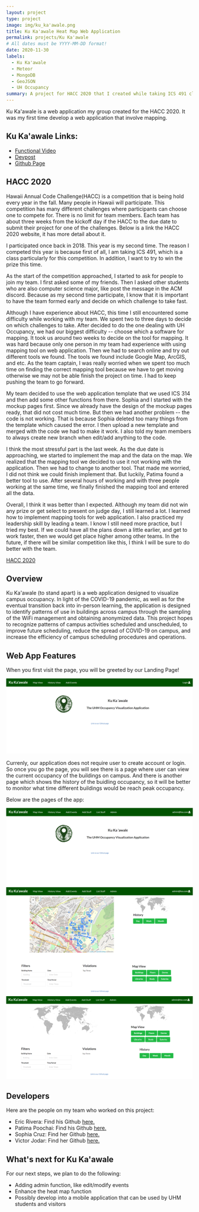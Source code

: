 ```yaml
---
layout: project
type: project
image: img/ku_ka'awale.png
title: Ku Ka'awale Heat Map Web Application
permalink: projects/Ku Ka'awale
# All dates must be YYYY-MM-DD format!
date: 2020-11-30
labels:
  - Ku Ka'awale
  - Meteor
  - MongoDB
  - GeoJSON
  - UH Occupancy
summary: A project for HACC 2020 that I created while taking ICS 491 class. My first Web App that involve mapping.
---
```


Ku Ka'awale is a web application my group created for the HACC 2020. It was my first time develop a web application that involve mapping. 

## Ku Ka'awale Links:
- [Functional Video](https://youtu.be/HfnLT0Au9QU)
- [Devpost](https://devpost.com/software/ku-ka-awale)
- [Github Page](https://github.com/HACC2020/StayAtHomeCoder)

## HACC 2020

Hawaii Annual Code Challenge(HACC) is a competition that is being hold every year in the fall. Many people in Hawaii will participate. This competition has many different challenges where participants can choose one to compete for. There is no limit for team members. Each team has about three weeks from the kickoff day if the HACC to the due date to submit their project for one of the challenges. Below is a link the HACC 2020 website, it has more detail about it. 

I participated once back in 2018. This year is my second time. The reason I competed this year is because first of all, I am taking ICS 491, which is a class particularly for this competition. In addition, I want to try to win the prize this time. 

As the start of the competition approached, I started to ask for people to join my team. I first asked some of my friends. Then I asked other students who are also computer science major, like post the message in the ACM discord. Because as my second time participate, I know that it is important to have the team formed early and decide on which challenge to take fast. 

Although I have experience about HACC, this time I still encountered some difficulty while working with my team. We spent two to three days to decide on which challenges to take. After decided to do the one dealing with UH Occupancy, we had our biggest difficulty -- choose which a software for mapping. It took us around two weeks to decide on the tool for mapping. It was hard because only one person in my team had experience with using mapping tool on web application. Then we had to search online and try out different tools we found. The tools we found include Google Map, ArcGIS, and etc. As the team captain, I was really worried when we spent too much time on finding the correct mapping tool because we have to get moving otherwise we may not be able finish the project on time. I had to keep pushing the team to go forward.

My team decided to use the web application template that we used ICS 314 and then add some other functions from there. Sophia and I started with the mockup pages first. Since we already have the design of the mockup pages ready, that did not cost much time. But then we had another problem -- the code is not working. That is because Sophia deleted too many things from the template which caused the error. I then upload a new template and merged with the code we had to make it work. I also told my team members to always create new branch when edit/add anything to the code. 

I think the most stressful part is the last week. As the due date is approaching, we started to implement the map and the data on the map. We realized that the mapping tool we decided to use it not working with the application. Then we had to change to another tool. That made me worried, I did not think we could finish implement that. But luckily, Patima found a better tool to use. After several hours of working and with three people working at the same time, we finally finished the mapping tool and entered all the data. 

Overall, I think it was better than I expected. Although my team did not win any prize or get select to present on judge day, I still learned a lot. I learned how to implement mapping tools for web application. I also practiced my leadership skill by leading a team. I know I still need more practice, but I tried my best. If we could have all the plans down a little earlier, and get to work faster, then we would get place higher among other teams. In the future, if there will be similar competition like this, I think I will be sure to do better with the team.

[HACC 2020](https://hacc.hawaii.gov/)

## Overview

Ku Ka'awale (to stand apart) is a web application designed to visualize campus occupancy. In light of the COVID-19 pandemic, as well as for the eventual transition back into in-person learning, the application is designed to identify patterns of use in buildings across campus through the sampling of the WiFi management and obtaining anonymized data. This project hopes to recognize patterns of campus activities scheduled and unscheduled, to improve future scheduling, reduce the spread of COVID-19 on campus, and increase the efficiency of campus scheduling procedures and operations.

## Web App Features

When you first visit the page, you will be greeted by our Landing Page!

<img img class="ui image" src="/img/homepage.png">

Currenly, our application does not require user to create account or login. So once you go the page, you will see there is a page where user can view the current occupancy of the buildings on campus. And there is another page which shows the history of the buidling occupancy, so it will be better to monitor what time different buildings would be reach peak occupancy.

Below are the pages of the app:

<img img class="ui image" src="/img/user_homepage.png">

<img img class="ui image" src="/img/mapview.png">

<img img class="ui image" src="/img/historyview.png">

## Developers
Here are the people on my team who worked on this project:

- Eric Rivera: Find his Github <a href = "https://github.com/eric5rivera">here.</a>
- Patima Poochai: Find his Github <a href = "https://github.com/patimapoochai">here.</a>
- Sophia Cruz: Find her Github <a href = "https://github.com/sophiaelizecruz">here.</a>
- Victor Jodar: Find her Github <a href = "https://github.com/vjodar">here.</a>

## What's next for Ku Ka'awale
For our next steps, we plan to do the following:

- Adding admin function, like edit/modify events 
- Enhance the heat map function
- Possibly develop into a mobile application that can be used by UHM students and visitors
